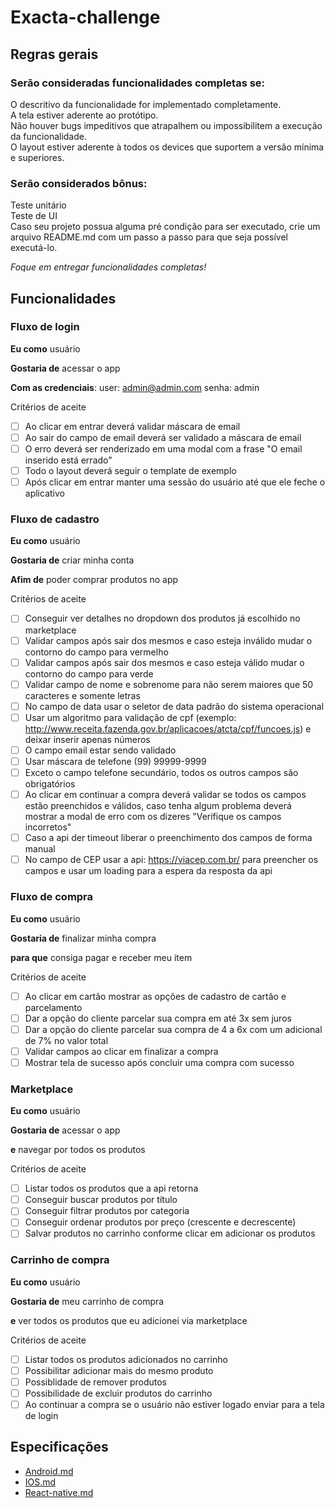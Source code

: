 # Exacta-challenge

## Regras gerais

### Serão consideradas funcionalidades completas se:

O descritivo da funcionalidade for implementado completamente.  
A tela estiver aderente ao protótipo.  
Não houver bugs impeditivos que atrapalhem ou impossibilitem a execução da funcionalidade.  
O layout estiver aderente à todos os devices que suportem a versão mínima e superiores.

### Serão considerados bônus:

Teste unitário  
Teste de UI  
Caso seu projeto possua alguma pré condição para ser executado, crie um arquivo README.md com um passo a passo para que seja possível executá-lo.

_Foque em entregar funcionalidades completas!_

## Funcionalidades

### Fluxo de login

**Eu como** usuário

**Gostaria de** acessar o app

**Com as credenciais**:
user: admin@admin.com
senha: admin

Critérios de aceite

- [ ] Ao clicar em entrar deverá validar máscara de email
- [ ] Ao sair do campo de email deverá ser validado a máscara de email
- [ ] O erro deverá ser renderizado em uma modal com a frase "O email inserido está errado"
- [ ] Todo o layout deverá seguir o template de exemplo
- [ ] Após clicar em entrar manter uma sessão do usuário até que ele feche o aplicativo

### Fluxo de cadastro

**Eu como** usuário

**Gostaria de** criar minha conta

**Afim de** poder comprar produtos no app

Critérios de aceite

- [ ] Conseguir ver detalhes no dropdown dos produtos já escolhido no marketplace
- [ ] Validar campos após sair dos mesmos e caso esteja inválido mudar o contorno do campo para vermelho
- [ ] Validar campos após sair dos mesmos e caso esteja válido mudar o contorno do campo para verde
- [ ] Validar campo de nome e sobrenome para não serem maiores que 50 caracteres e somente letras
- [ ] No campo de data usar o seletor de data padrão do sistema operacional
- [ ] Usar um algoritmo para validação de cpf (exemplo: http://www.receita.fazenda.gov.br/aplicacoes/atcta/cpf/funcoes.js) e deixar inserir apenas números
- [ ] O campo email estar sendo validado
- [ ] Usar máscara de telefone (99) 99999-9999
- [ ] Exceto o campo telefone secundário, todos os outros campos são obrigatórios
- [ ] Ao clicar em continuar a compra deverá validar se todos os campos estão preenchidos e válidos, caso tenha algum problema deverá mostrar a modal de erro com os dizeres "Verifique os campos incorretos"
- [ ] Caso a api der timeout liberar o preenchimento dos campos de forma manual
- [ ] No campo de CEP usar a api: https://viacep.com.br/ para preencher os campos e usar um loading para a espera da resposta da api

### Fluxo de compra

**Eu como** usuário

**Gostaria de** finalizar minha compra

**para que** consiga pagar e receber meu item

Critérios de aceite

- [ ] Ao clicar em cartão mostrar as opções de cadastro de cartão e parcelamento
- [ ] Dar a opção do cliente parcelar sua compra em até 3x sem juros
- [ ] Dar a opção do cliente parcelar sua compra de 4 a 6x com um adicional de 7% no valor total
- [ ] Validar campos ao clicar em finalizar a compra
- [ ] Mostrar tela de sucesso após concluir uma compra com sucesso

### Marketplace

**Eu como** usuário

**Gostaria de** acessar o app

**e** navegar por todos os produtos

Critérios de aceite

- [ ] Listar todos os produtos que a api retorna
- [ ] Conseguir buscar produtos por título
- [ ] Conseguir filtrar produtos por categoria
- [ ] Conseguir ordenar produtos por preço (crescente e decrescente)
- [ ] Salvar produtos no carrinho conforme clicar em adicionar os produtos

### Carrinho de compra

**Eu como** usuário

**Gostaria de** meu carrinho de compra

**e** ver todos os produtos que eu adicionei via marketplace

Critérios de aceite

- [ ] Listar todos os produtos adicionados no carrinho
- [ ] Possibilitar adicionar mais do mesmo produto
- [ ] Possiblidade de remover produtos
- [ ] Possibilidade de excluir produtos do carrinho
- [ ] Ao continuar a compra se o usuário não estiver logado enviar para a tela de login

## Especificações

- [Android.md](Android.md)
- [IOS.md](IOS.md)
- [React-native.md](React-native.md)
